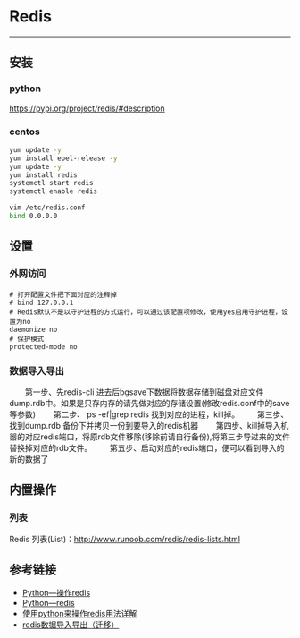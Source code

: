 # Redis
***
## 安装
### python
https://pypi.org/project/redis/#description

### centos
```bash
yum update -y
yum install epel-release -y
yum update -y
yum install redis
systemctl start redis
systemctl enable redis

vim /etc/redis.conf
bind 0.0.0.0
```

## 设置
### 外网访问
```
# 打开配置文件把下面对应的注释掉
# bind 127.0.0.1 
# Redis默认不是以守护进程的方式运行，可以通过该配置项修改，使用yes启用守护进程，设置为no
daemonize no
# 保护模式
protected-mode no 
```

### 数据导入导出
&ensp;&ensp;&ensp;&ensp;第一步、先redis-cli 进去后bgsave下数据将数据存储到磁盘对应文件dump.rdb中。如果是只存内存的请先做对应的存储设置(修改redis.conf中的save 等参数)
&ensp;&ensp;&ensp;&ensp;第二步、 ps -ef|grep redis 找到对应的进程，kill掉。
&ensp;&ensp;&ensp;&ensp;第三步、 找到dump.rdb 备份下并拷贝一份到要导入的redis机器
&ensp;&ensp;&ensp;&ensp;第四步、kill掉导入机器的对应redis端口，将原rdb文件移除(移除前请自行备份),将第三步导过来的文件替换掉对应的rdb文件。
&ensp;&ensp;&ensp;&ensp;第五步、启动对应的redis端口，便可以看到导入的新的数据了

## 内置操作
### 列表
Redis 列表(List)：http://www.runoob.com/redis/redis-lists.html

## 参考链接
- [Python—操作redis](https://www.cnblogs.com/melonjiang/p/5342505.html)
- [Python—redis](http://www.cnblogs.com/melonjiang/p/5342383.html)
- [使用python来操作redis用法详解](https://www.jianshu.com/p/2639549bedc8)
- [redis数据导入导出（迁移）](https://www.jianshu.com/p/0bf63c3ac8f5)